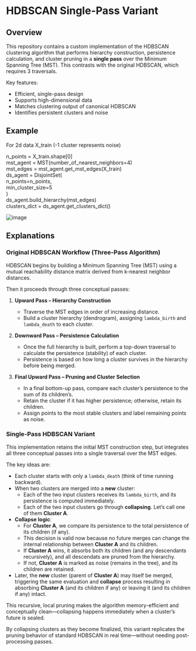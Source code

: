 # HDBSCAN Single-Pass Variant

## Overview

This repository contains a custom implementation of the HDBSCAN clustering algorithm that performs hierarchy construction, persistence calculation, and cluster pruning in a **single pass** over the Minimum Spanning Tree (MST). This contrasts with the original HDBSCAN, which requires 3 traversals.

Key features:
* Efficient, single-pass design
* Supports high-dimensional data
* Matches clustering output of canonical HDBSCAN
* Identifies persistent clusters and noise

## Example
For 2d data X_train  (-1 cluster represents noise)

n_points = X_train.shape[0]  
mst_agent = MST(number_of_nearest_neighbors=4)  
mst_edges = mst_agent.get_mst_edges(X_train)  
ds_agent = DisjointSet(  
    n_points=n_points,  
    min_cluster_size=5  
)  
ds_agent.build_hierarchy(mst_edges)  
clusters_dict = ds_agent.get_clusters_dict()  

![image](https://github.com/user-attachments/assets/f401b8fc-02c1-41d0-8e03-ef76ecf27076)




## Explanations

### Original HDBSCAN Workflow (Three-Pass Algorithm)
HDBSCAN begins by building a Minimum Spanning Tree (MST) using a mutual reachability distance matrix derived from k-nearest neighbor distances.

Then it proceeds through three conceptual passes:

1. **Upward Pass – Hierarchy Construction**

   * Traverse the MST edges in order of increasing distance.
   * Build a cluster hierarchy (dendrogram), assigning `lambda_birth` and `lambda_death` to each cluster.

2. **Downward Pass – Persistence Calculation**

   * Once the full hierarchy is built, perform a top-down traversal to calculate the persistence (stability) of each cluster.
   * Persistence is based on how long a cluster survives in the hierarchy before being merged.

3. **Final Upward Pass – Pruning and Cluster Selection**

   * In a final bottom-up pass, compare each cluster’s persistence to the sum of its children’s.
   * Retain the cluster if it has higher persistence; otherwise, retain its children.
   * Assign points to the most stable clusters and label remaining points as noise.

### Single-Pass HDBSCAN Variant
This implementation retains the initial MST construction step, but integrates all three conceptual passes into a single traversal over the MST edges.

The key ideas are:
   * Each cluster starts with only a `lambda_death` (think of time running backward).
   * When two clusters are merged into a **new** cluster:
       * Each of the two input clusters receives its `lambda_birth`, and its persistence is computed immediately.
       * Each of the two input clusters go through **collapsing**. Let’s call one of them **Cluster A**.
   * **Collapse logic**:
       * For **Cluster A**, we compare its persistence to the total persistence of its children (if any).
       * This decision is valid now because no future merges can change the internal relationship between **Cluster A** and its children.
       * If **Cluster A** wins, it absorbs both its children (and any descendants recursively), and all descendats are pruned from the hierarchy.
       * If not, **Cluster A** is marked as noise (remains in the tree), and its children are retained.
   * Later, the **new** cluster (parent of **Cluster A**) may itself be merged, triggering the same evaluation and **collapse** process resulting in absorbing **Cluster A** (and its children if any) or leaving it (and its children if any) intact.

This recursive, local pruning makes the algorithm memory-efficient and conceptually clean—collapsing happens immediately when a cluster’s future is sealed.

By collapsing clusters as they become finalized, this variant replicates the pruning behavior of standard HDBSCAN in real time—without needing post-processing passes.
